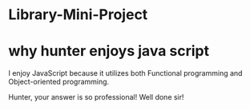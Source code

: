 # Library-Mini-Project

# why hunter enjoys java script
I enjoy JavaScript because it utilizes both Functional programming and Object-oriented programming.

Hunter, your answer is so professional! Well done sir!